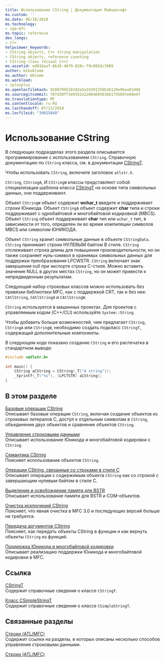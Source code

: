 ```yaml
---
title: Использование CString | Документация Майкрософт
ms.custom: ''
ms.date: 06/18/2018
ms.technology:
- cpp-mfc
ms.topic: reference
dev_langs:
- C++
helpviewer_keywords:
- CString objects, C++ string manipulation
- CString objects, reference counting
- CString class (Visual C++)
ms.assetid: ed018aaf-8b10-46f9-828c-f9c092dc7609
author: mikeblome
ms.author: mblome
ms.workload:
- cplusplus
ms.openlocfilehash: 92807995183d2e5a34391250b36129e9bea01d66
ms.sourcegitcommit: 76fd30ff3e0352e2206460503b61f45897e60e4f
ms.translationtype: MT
ms.contentlocale: ru-RU
ms.lasthandoff: 07/13/2018
ms.locfileid: "39025848"
---
```

# <a name="using-cstring"></a>Использование CString
В следующих подразделах этого раздела описывается программирование с использованием `CString`. Справочную документацию по `CString` класса, см. в документации [CStringT](../atl-mfc-shared/reference/cstringt-class.md).  
  
 Чтобы использовать `CString`, включите заголовок `atlstr.h`.  
  
 `CString`, `CStringA`, И `CStringW` классы представляют собой специализации шаблона класса [CStringT](../atl-mfc-shared/reference/cstringt-class.md) на основе типа символьных данных, они поддерживают.  
  
 Объект `CStringW` объект содержит **wchar_t** введите и поддерживает строки Юникода. Объект `CStringA` объект содержит **char** типа и строки поддерживает с однобайтовой и многобайтовой кодировкой (MBCS). Объект `CString` объект поддерживает **char** тип или `wchar_t` тип, в зависимости от того, определен ли во время компиляции символов MBCS или символом ЮНИКОДА.  
  
 Объект `CString` хранит символьные данные в объекте `CStringData`. `CString` принимает строки НУЛЕВЫМ байтом В стиле. `CString` отслеживает строка длины для повышения производительности, но он также сохраняет нуль-символ в хранимых символьных данных для поддержки преобразования LPCWSTR. `CString` включает знак завершения null при экспорте строка C-стиля. Можно вставить значение NULL в других местах `CString`, но он может привести к непредвиденным результатам.  
  
 Следующий набор строковых классов можно использовать без привязки библиотеки MFC, как с поддержкой CRT, так и без нее: `CAtlString`, `CAtlStringA` и `CAtlStringW`.  
  
 `CString` используется в машинных проектах. Для проектов с управляемым кодом (C++/CLI) используйте `System::String`.  
  
 Чтобы добавить больше возможностей, чем предлагает `CString`, `CStringA` или `CStringW`, необходимо создать подкласс `CStringT`, содержащий дополнительные компоненты.  
  
 В следующем коде показано создание `CString` и его распечатка в стандартном выводе:  
  
```cpp  
#include <atlstr.h>  
  
int main() {  
    CString aCString = CString(_T("A string"));  
    _tprintf(_T("%s"), (LPCTSTR) aCString);  
}  
```  
  
## <a name="in-this-section"></a>В этом разделе  
 [Базовые операции CString](../atl-mfc-shared/basic-cstring-operations.md)  
 Описывает базовые операции `CString`, включая создание объектов из строковых литералов C, доступ к отдельным символам в `CString`, объединение двух объектов и сравнение объектов `CString`.  
  
 [Управление строковыми данными](../atl-mfc-shared/string-data-management.md)  
 Описывает использование Юникода и многобайтовой кодировки с `CString`.  
  
 [Семантика CString](../atl-mfc-shared/cstring-semantics.md)  
 Поясняет использование объектов `CString`.  
  
 [Операции CString, связанные со строками в стиле C](../atl-mfc-shared/cstring-operations-relating-to-c-style-strings.md)  
 Описывает операции с содержимым объекта `CString` как со строкой с завершающим нулевым байтом в стиле C.  
  
 [Выделение и освобождение памяти для BSTR](../atl-mfc-shared/allocating-and-releasing-memory-for-a-bstr.md)  
 Описывает использование памяти для BSTR и COM-объектов.  
  
 [Очистка исключений CString](../atl-mfc-shared/cstring-exception-cleanup.md)  
 Поясняет, что явная очистка в MFC 3.0 и последующих версий больше не требуется.  
  
 [Передача аргументов CString](../atl-mfc-shared/cstring-argument-passing.md)  
 Поясняет, как передать объекты CString в функции и как вернуть объекты `CString` из функций.  
  
 [Поддержка Юникода и многобайтовой кодировки](../atl-mfc-shared/unicode-and-multibyte-character-set-mbcs-support.md)  
 Описывает реализацию поддержки Юникода и многобайтовой кодировки в MFC.  
  
## <a name="reference"></a>Ссылка  
 [CStringT](../atl-mfc-shared/reference/cstringt-class.md)  
 Содержит справочные сведения о классе `CStringT`.  
  
 [Класс CSimpleStringT](../atl-mfc-shared/reference/csimplestringt-class.md)  
 Содержит справочные сведения о классе `CSimpleStringT`.  
  
## <a name="related-sections"></a>Связанные разделы  
 [Строки (ATL/MFC)](../atl-mfc-shared/strings-atl-mfc.md)  
 Содержит ссылки на разделы, в которых описаны несколько способов управления строковыми данными.  
  
 [Строки (ATL/MFC)](../atl-mfc-shared/strings-atl-mfc.md)

